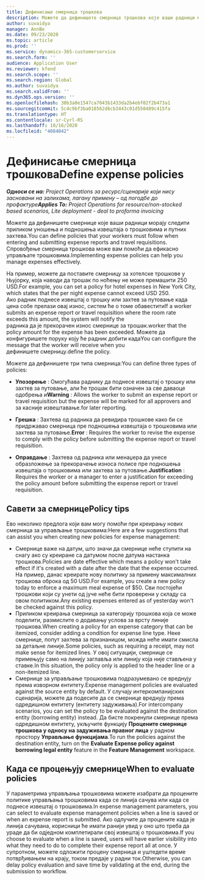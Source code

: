 ```yaml
---
title: Дефинисање смерница трошкова
description: Можете да дефинишете смернице трошкова које ваши радници морају следити приликом уношења и подношења извештаја о трошковима и путних захтева.
author: suvaidya
manager: AnnBe
ms.date: 09/23/2020
ms.topic: article
ms.prod: ''
ms.service: dynamics-365-customerservice
ms.search.form: ''
audience: Application User
ms.reviewer: kfend
ms.search.scope: ''
ms.search.region: Global
ms.author: suvaidya
ms.search.validFrom: ''
ms.dyn365.ops.version: ''
ms.openlocfilehash: 30b3a0e1547ca7043b1433da2b4ebf02f2b473a1
ms.sourcegitcommit: 5c4c9bf3ba018562d6cb3443c01d550489c415fa
ms.translationtype: HT
ms.contentlocale: sr-Cyrl-RS
ms.lasthandoff: 10/16/2020
ms.locfileid: "4084042"
---
```

# <a name="define-expense-policies"></a><span data-ttu-id="7399a-103">Дефинисање смерница трошкова</span><span class="sxs-lookup"><span data-stu-id="7399a-103">Define expense policies</span></span>

<span data-ttu-id="7399a-104">_**Односи се на:** Project Operations за ресурс/сценарије који нису засновани на залихама, лагану примену – од погодбе до профактуре_</span><span class="sxs-lookup"><span data-stu-id="7399a-104">_**Applies To:** Project Operations for resource/non-stocked based scenarios, Lite deployment - deal to proforma invoicing_</span></span>

<span data-ttu-id="7399a-105">Можете да дефинишете смернице које ваши радници морају следити приликом уношења и подношења извештаја о трошковима и путних захтева.</span><span class="sxs-lookup"><span data-stu-id="7399a-105">You can define policies that your workers must follow when entering and submitting expense reports and travel requisitions.</span></span>         
<span data-ttu-id="7399a-106">Спровођење смерница трошкова може вам помоћи да ефикасно управљате трошковима.</span><span class="sxs-lookup"><span data-stu-id="7399a-106">Implementing expense policies can help you manage expenses effectively.</span></span>         

<span data-ttu-id="7399a-107">На пример, можете да поставите смерницу за хотелске трошкове у Њујорку, која наводи да трошак по ноћењу не може премашити 250 USD.</span><span class="sxs-lookup"><span data-stu-id="7399a-107">For example, you can set a policy for hotel expenses in New York City, which states that the per night expense cannot exceed USD 250.</span></span>       
<span data-ttu-id="7399a-108">Ако радник поднесе извештај о трошку или захтев за путовање када цена собе прелази овај износ, систем ће о томе обавестити</span><span class="sxs-lookup"><span data-stu-id="7399a-108">If a worker submits an expense report or travel requisition where the room rate exceeds this amount, the system will notify the</span></span>         
<span data-ttu-id="7399a-109">радника да је прекорачен износ смернице за трошак.</span><span class="sxs-lookup"><span data-stu-id="7399a-109">worker that the policy amount for the expense has been exceeded.</span></span> <span data-ttu-id="7399a-110">Можете да конфигуришете поруку коју ће радник добити када</span><span class="sxs-lookup"><span data-stu-id="7399a-110">You can configure the message that the worker will receive when you</span></span>        
<span data-ttu-id="7399a-111">дефинишете смерницу.</span><span class="sxs-lookup"><span data-stu-id="7399a-111">define the policy.</span></span>      
        
<span data-ttu-id="7399a-112">Можете да дефинишете три типа смерница:</span><span class="sxs-lookup"><span data-stu-id="7399a-112">You can define three types of policies:</span></span>         
        
- <span data-ttu-id="7399a-113">**Упозорење** : Омогућава раднику да поднесе извештај о трошку или захтев за путовање, али ће трошак бити означен за све даваоце одобрења и</span><span class="sxs-lookup"><span data-stu-id="7399a-113">**Warning** : Allows the worker to submit an expense report or travel requisition but the expense will be marked for all approvers and</span></span>         
  <span data-ttu-id="7399a-114">за касније извештавање.</span><span class="sxs-lookup"><span data-stu-id="7399a-114">for later reporting.</span></span>        

- <span data-ttu-id="7399a-115">**Грешка** : Захтева од радника да ревидира трошкове како би се придржавао смерница пре подношења извештаја о трошковима или захтева за путовање.</span><span class="sxs-lookup"><span data-stu-id="7399a-115">**Error** : Requires the worker to revise the expense to comply with the policy before submitting the expense report or travel requisition.</span></span>        
 
 - <span data-ttu-id="7399a-116">**Оправдање** : Захтева од радника или менаџера да унесе образложење за прекорачење износа полисе пре подношења извештаја о трошковима или захтева за путовање.</span><span class="sxs-lookup"><span data-stu-id="7399a-116">**Justification** : Requires the worker or a manager to enter a justification for exceeding the policy amount before submitting the expense report or travel requisition.</span></span>        

## <a name="policy-tips"></a><span data-ttu-id="7399a-117">Савети за смернице</span><span class="sxs-lookup"><span data-stu-id="7399a-117">Policy tips</span></span>
<span data-ttu-id="7399a-118">Ево неколико предлога који вам могу помоћи при креирању нових смерница за управљање трошковима:</span><span class="sxs-lookup"><span data-stu-id="7399a-118">Here are a few suggestions that can assist you when creating new policies for expense management:</span></span> 

- <span data-ttu-id="7399a-119">Смернице важе на датум, што значи да смернице неће ступити на снагу ако су креиране са датумом после датума настанка трошкова.</span><span class="sxs-lookup"><span data-stu-id="7399a-119">Policies are date effective which means a policy won't take effect if it's created with a date after the date that the expense occurred.</span></span> <span data-ttu-id="7399a-120">На пример, данас креирате нову политику за примену максималних трошкова оброка од 50 USD.</span><span class="sxs-lookup"><span data-stu-id="7399a-120">For example, you create a new policy today to enforce a maximum meal expense of $50.</span></span> <span data-ttu-id="7399a-121">Сви постојећи трошкови који су унети од јуче неће бити проверени у складу са овом политиком.</span><span class="sxs-lookup"><span data-stu-id="7399a-121">Any existing expenses entered as of yesterday won't be checked against this policy.</span></span>
- <span data-ttu-id="7399a-122">Приликом креирања смерница за категорију трошкова која се може поделити, размислите о додавању услова за врсту линије трошкова.</span><span class="sxs-lookup"><span data-stu-id="7399a-122">When creating a policy for an expense category that can be itemized, consider adding a condition for expense line type.</span></span> <span data-ttu-id="7399a-123">Неке смернице, попут захтева за признаницом, можда неће имати смисла за детаљне линије.</span><span class="sxs-lookup"><span data-stu-id="7399a-123">Some policies, such as requiring a receipt, may not make sense for itemized lines.</span></span> <span data-ttu-id="7399a-124">У овој ситуацији, смернице се примењују само на линију заглавља или линију која није стављена у ставке.</span><span class="sxs-lookup"><span data-stu-id="7399a-124">In this situation, the policy only is applied to the header line or a non-itemized line.</span></span> 
- <span data-ttu-id="7399a-125">Смернице за управљање трошковима подразумевано се вреднују према изворном ентитету.</span><span class="sxs-lookup"><span data-stu-id="7399a-125">Expense management policies are evaluated against the source entity by default.</span></span> <span data-ttu-id="7399a-126">У случају интеркомпанијских сценарија, можете да подесите да се смернице вреднују према одредишном ентитету (ентитету задуживања).</span><span class="sxs-lookup"><span data-stu-id="7399a-126">For intercompany scenarios, you can set the policy to be evaluated against the destination entity (borrowing entity) instead.</span></span> <span data-ttu-id="7399a-127">Да бисте покренули смернице према одредишном ентитету, укључите функцију **Процените смернице трошкова у односу на задуживања правног лица** у радном простору **Управљање функцијама**.</span><span class="sxs-lookup"><span data-stu-id="7399a-127">To run the policies against the destination entity, turn on the **Evaluate Expense policy against borrowing legal entity** feature in the **Feature Management** workspace.</span></span>

## <a name="when-to-evaluate-policies"></a><span data-ttu-id="7399a-128">Када се процењују смернице</span><span class="sxs-lookup"><span data-stu-id="7399a-128">When to evaluate policies</span></span>

<span data-ttu-id="7399a-129">У параметрима управљања трошковима можете изабрати да процените политике управљања трошковима када се линија сачува или када се поднесе извештај о трошковима.</span><span class="sxs-lookup"><span data-stu-id="7399a-129">In expense management parameters, you can select to evaluate expense management policies when a line is saved or when an expense report is submitted.</span></span> <span data-ttu-id="7399a-130">Ако одлучите да процените када је линија сачувана, корисници ће имати ранији увид у оно што треба да ураде да би одједном комплетирали свој извештај о трошковима.</span><span class="sxs-lookup"><span data-stu-id="7399a-130">If you choose to evaluate when a line is saved, users will have earlier visibility into what they need to do to complete their expense report all at once.</span></span> <span data-ttu-id="7399a-131">У супротном, можете одложити процену смерница и уштедети време потврђивањем на крају, током предаје у радни ток.</span><span class="sxs-lookup"><span data-stu-id="7399a-131">Otherwise, you can delay policy evaluation and save time by validating at the end, during the submission to workflow.</span></span>
